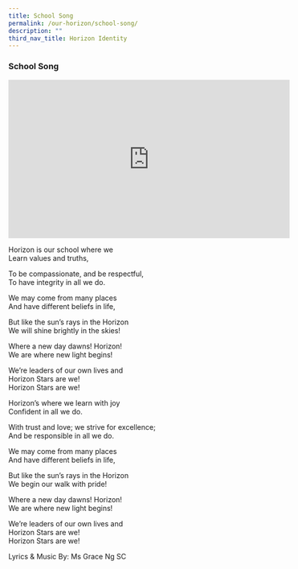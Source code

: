 ```yaml
---
title: School Song
permalink: /our-horizon/school-song/
description: ""
third_nav_title: Horizon Identity
---
```

### **School Song**

<iframe width="560" height="315" src="https://www.youtube.com/embed/w_65Wjn9NuA" title="YouTube video player" frameborder="0" allow="accelerometer; autoplay; clipboard-write; encrypted-media; gyroscope; picture-in-picture; web-share" allowfullscreen></iframe>

Horizon is our school where we<br>
Learn values and truths, 

To be compassionate, and be respectful, <br>
To have integrity in all we do. 

We may come from many places <br>
And have different beliefs in life, 

But like the sun’s rays in the Horizon <br>
We will shine brightly in the skies! 

Where a new day dawns! Horizon! <br>
We are where new light begins! 

We’re leaders of our own lives and <br>
Horizon Stars are we! <br>
Horizon Stars are we! 

Horizon’s where we learn with joy <br>
Confident in all we do. 

With trust and love; we strive for excellence; <br>
And be responsible in all we do. 

We may come from many places <br>
And have different beliefs in life, 

But like the sun’s rays in the Horizon <br>
We begin our walk with pride! 

Where a new day dawns! Horizon! <br>
We are where new light begins! 

We’re leaders of our own lives and <br>
Horizon Stars are we! <br>
Horizon Stars are we! 

Lyrics & Music By: Ms Grace Ng SC